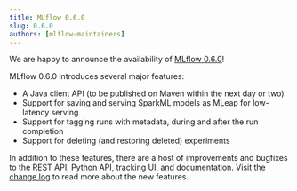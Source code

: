 ```yaml
---
title: MLflow 0.6.0
slug: 0.6.0
authors: [mlflow-maintainers]
---
```


We are happy to announce the availability of [MLflow 0.6.0](https://github.com/mlflow/mlflow/releases/tag/v0.6.0)!

MLflow 0.6.0 introduces several major features:

- A Java client API (to be published on Maven within the next day or two)
- Support for saving and serving SparkML models as MLeap for low-latency serving
- Support for tagging runs with metadata, during and after the run completion
- Support for deleting (and restoring deleted) experiments

In addition to these features, there are a host of improvements and bugfixes to the REST API, Python API, tracking UI, and documentation. Visit the [change log](https://github.com/mlflow/mlflow/blob/master/CHANGELOG.rst#060-2018-09-10) to read more about the new features.
